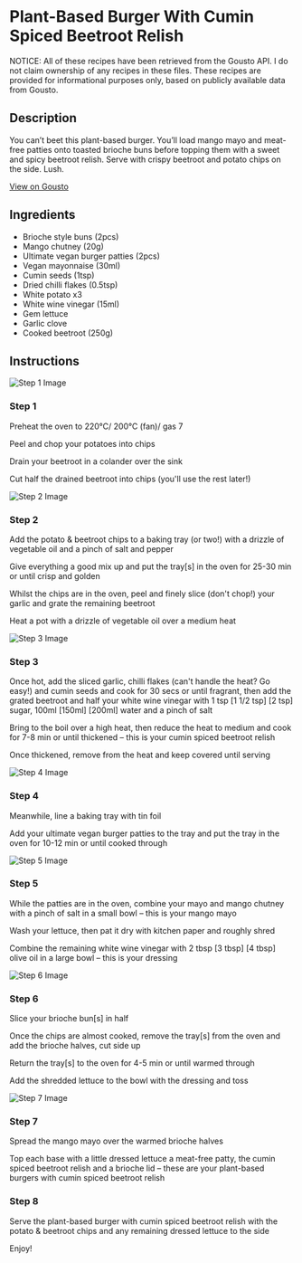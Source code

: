 # Plant-Based Burger With Cumin Spiced Beetroot Relish

NOTICE: All of these recipes have been retrieved from the Gousto API. I do not claim ownership of any recipes in these files. These recipes are provided for informational purposes only, based on publicly available data from Gousto.

## Description

You can’t beet this plant-based burger. You’ll load mango mayo and meat-free patties onto toasted brioche buns before topping them with a sweet and spicy beetroot relish. Serve with crispy beetroot and potato chips on the side. Lush.

[View on Gousto](https://www.gousto.co.uk/recipes/cookbook/plant-based-burger-with-cumin-spiced-beetroot-relish)

## Ingredients

- Brioche style buns (2pcs)
- Mango chutney (20g)
- Ultimate vegan burger patties (2pcs)
- Vegan mayonnaise (30ml)
- Cumin seeds (1tsp)
- Dried chilli flakes (0.5tsp)
- White potato x3
- White wine vinegar (15ml)
- Gem lettuce
- Garlic clove
- Cooked beetroot (250g)

## Instructions

![Step 1 Image](https://production-media.gousto.co.uk/cms/recipe-step-image/step-1-1675772531135-x200.jpg)

### Step 1

Preheat the oven to 220°C/ 200°C (fan)/ gas 7

Peel and chop your potatoes into chips

Drain your beetroot in a colander over the sink

Cut half the drained beetroot into chips (you'll use the rest later!)

![Step 2 Image](https://production-media.gousto.co.uk/cms/recipe-step-image/step-2-1675772539103-x200.jpg)

### Step 2

Add the potato & beetroot chips to a baking tray (or two!) with a drizzle of vegetable oil and a pinch of salt and pepper

Give everything a good mix up and put the tray[s] in the oven for 25-30 min or until crisp and golden

Whilst the chips are in the oven, peel and finely slice (don't chop!) your garlic and grate the remaining beetroot

Heat a pot with a drizzle of vegetable oil over a medium heat

![Step 3 Image](https://production-media.gousto.co.uk/cms/recipe-step-image/step-3-1675772547878-x200.jpg)

### Step 3

Once hot, add the sliced garlic, chilli flakes (can't handle the heat? Go easy!) and cumin seeds and cook for 30 secs or until fragrant, then add the grated beetroot and half your white wine vinegar with 1 tsp <span class="text-purple">[1 1/2 tsp]</span> <span class="text-danger">[2 tsp]</span> sugar, 100ml <span class="text-purple">[150ml]</span><span class="text-danger"> [200ml]</span> water and a pinch of salt

Bring to the boil over a high heat, then reduce the heat to medium and cook for 7-8 min or until thickened – this is your cumin spiced beetroot relish

Once thickened, remove from the heat and keep covered until serving

![Step 4 Image](https://production-media.gousto.co.uk/cms/recipe-step-image/step-4-1675772555911-x200.jpg)

### Step 4

Meanwhile, line a baking tray with tin foil

Add your ultimate vegan burger patties to the tray and put the tray in the oven for 10-12 min or until cooked through

![Step 5 Image](https://production-media.gousto.co.uk/cms/recipe-step-image/step-5-1675772564199-x200.jpg)

### Step 5

While the patties are in the oven, combine your mayo and mango chutney with a pinch of salt in a small bowl – this is your mango mayo

Wash your lettuce, then pat it dry with kitchen paper and roughly shred

Combine the remaining white wine vinegar with 2 tbsp <span class="text-purple">[3 tbsp]</span> <span class="text-danger">[4 tbsp]</span> olive oil in a large bowl – this is your dressing

![Step 6 Image](https://production-media.gousto.co.uk/cms/recipe-step-image/step-6-1675772573251-x200.jpg)

### Step 6

Slice your brioche bun[s] in half

Once the chips are almost cooked, remove the tray[s] from the oven and add the brioche halves, cut side up

Return the tray[s] to the oven for 4-5 min or until warmed through

Add the shredded lettuce to the bowl with the dressing and toss

![Step 7 Image](https://production-media.gousto.co.uk/cms/recipe-step-image/step-7-1675772582900-x200.jpg)

### Step 7

Spread the mango mayo over the warmed brioche halves

Top each base with a little dressed lettuce a meat-free patty, the cumin spiced beetroot relish and a brioche lid – these are your plant-based burgers with cumin spiced beetroot relish

### Step 8

Serve the plant-based burger with cumin spiced beetroot relish with the potato & beetroot chips and any remaining dressed lettuce to the side

Enjoy!

